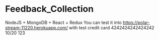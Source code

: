 # Feedback_Collection
NodeJS + MongoDB + React + Redux
You can test it into https://polar-stream-11220.herokuapp.com/
with test credit card 4242424242424242
                      10/20 123
                      
                  
